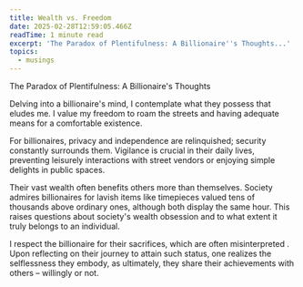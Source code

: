 ```yaml
---
title: Wealth vs. Freedom
date: 2025-02-28T12:59:05.466Z
readTime: 1 minute read
excerpt: 'The Paradox of Plentifulness: A Billionaire''s Thoughts...'
topics:
  - musings
---
```

The Paradox of Plentifulness: A Billionaire's Thoughts
 
 Delving into a billionaire's mind, I contemplate what they possess that eludes me. I value my freedom to roam the streets and having adequate means for a comfortable existence.
 
 For billionaires, privacy and independence are relinquished; security constantly surrounds them. Vigilance is crucial in their daily lives, preventing leisurely interactions with street vendors or enjoying simple delights in public spaces.
 
 Their vast wealth often benefits others more than themselves. Society admires billionaires for lavish items like timepieces valued tens of thousands above ordinary ones, although both display the same hour. This raises questions about society's wealth obsession and to what extent it truly belongs to an individual.
 
 I respect the billionaire for their sacrifices, which are often misinterpreted .
 Upon reflecting on their journey to attain such status, one realizes the selflessness they embody, as ultimately, they share their achievements with others – willingly or not.
